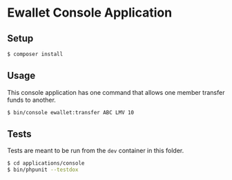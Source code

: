 # Ewallet Console Application

## Setup

```bash
$ composer install
```

## Usage

This console application has one command that allows one member transfer funds
to another.

```bash
$ bin/console ewallet:transfer ABC LMV 10
```

## Tests

Tests are meant to be run from the `dev` container in this folder.

```bash
$ cd applications/console
$ bin/phpunit --testdox
```
